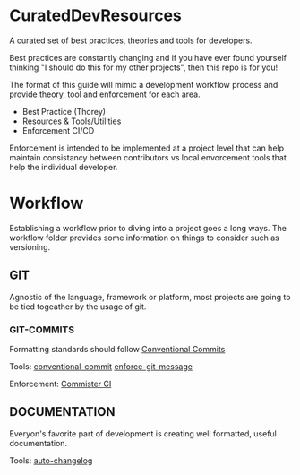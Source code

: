 # CuratedDevResources
A curated set of best practices, theories and tools for developers.

Best practices are constantly changing and if you have ever found yourself thinking "I should do this for my other projects", then this repo is for you!

The format of this guide will mimic a development workflow process and provide theory, tool and enforcement for each area.
- Best Practice (Thorey)
- Resources & Tools/Utilities
- Enforcement CI/CD

Enforcement is intended to be implemented at a project level that can help maintain consistancy between contributors vs local envorcement tools that help the individual developer.

# Workflow
Establishing a workflow prior to diving into a project goes a long ways. The workflow folder provides some information on things to consider such as versioning.

## GIT
Agnostic of the language, framework or platform, most projects are going to be tied togeather by the usage of git.

### GIT-COMMITS
Formatting standards should follow [Conventional Commits](https://www.conventionalcommits.org/en/v1.0.0/#specification)

Tools:
[conventional-commit](https://pypi.org/project/conventional-commit/)
[enforce-git-message](https://github.com/prahladyeri/enforce-git-message)

Enforcement:
[Commister CI](https://commitsar.tech/)

## DOCUMENTATION
Everyon's favorite part of development is creating well formatted, useful documentation.

Tools:
[auto-changelog](https://pypi.org/project/auto-changelog/)